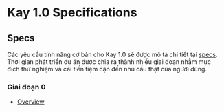 # Kay 1.0 Specifications

## Specs

Các yêu cầu tính năng cơ bản cho Kay 1.0 sẽ được mô tả chi tiết tại [specs](specs/). Thời gian phát triển dự án được chia ra thành nhiều giai đoạn nhằm mục đích thử nghiệm và cải tiến tiệm cận đến nhu cầu thật của người dùng.

### Giai đoạn 0
* [Overview](specs/phase0/overview.md)
    